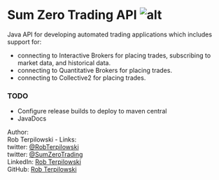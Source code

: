 
# Sum Zero Trading API         ![alt](https://travis-ci.org/rterp/SumZeroTrading.svg?branch=master)

Java API for developing automated trading applications which includes support for:
* connecting to Interactive Brokers for placing trades, subscribing to market data, and historical data.
* connecting to Quantitative Brokers for placing trades.
* connecting to Collective2 for placing trades.


### TODO
* Configure release builds to deploy to maven central
* JavaDocs



Author:<br>
Rob Terpilowski - Links:<br>
twitter: [@RobTerpilowski](http://www.twitter.com/RobTerpilowski)<br>
twitter: [@SumZeroTrading](http://www.twitter.com/SumZeroTrading)<br>
LinkedIn: [Rob Terpilowski](https://www.linkedin.com/in/robterpilowski)<br>
GitHub: [Rob Terpilowski](http://www.github.com/rterp)<br>




